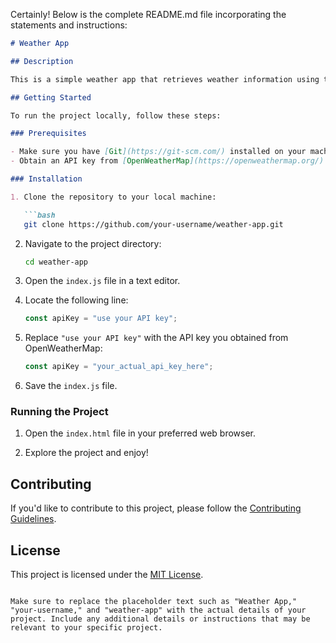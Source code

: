 Certainly! Below is the complete README.md file incorporating the statements and instructions:

```markdown
# Weather App

## Description

This is a simple weather app that retrieves weather information using the OpenWeatherMap API. Users can view weather details for a specified location.

## Getting Started

To run the project locally, follow these steps:

### Prerequisites

- Make sure you have [Git](https://git-scm.com/) installed on your machine.
- Obtain an API key from [OpenWeatherMap](https://openweathermap.org/). Sign up on their website to obtain the key.

### Installation

1. Clone the repository to your local machine:

   ```bash
   git clone https://github.com/your-username/weather-app.git
   ```

2. Navigate to the project directory:

   ```bash
   cd weather-app
   ```

3. Open the `index.js` file in a text editor.

4. Locate the following line:

   ```javascript
   const apiKey = "use your API key";
   ```

5. Replace `"use your API key"` with the API key you obtained from OpenWeatherMap:

   ```javascript
   const apiKey = "your_actual_api_key_here";
   ```

6. Save the `index.js` file.

### Running the Project

1. Open the `index.html` file in your preferred web browser.

2. Explore the project and enjoy!

## Contributing

If you'd like to contribute to this project, please follow the [Contributing Guidelines](CONTRIBUTING.md).

## License

This project is licensed under the [MIT License](LICENSE).
```

Make sure to replace the placeholder text such as "Weather App," "your-username," and "weather-app" with the actual details of your project. Include any additional details or instructions that may be relevant to your specific project.

